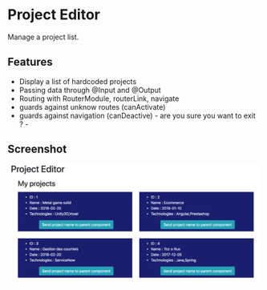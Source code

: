 Project Editor
==============

Manage a project list.

## Features

- Display a list of hardcoded projects
- Passing data through @Input and @Output
- Routing with RouterModule, routerLink, navigate
- guards against unknow routes (canActivate)
- guards against navigation (canDeactive) - are you sure you want to exit ? -


## Screenshot

![Project editor](src/assets/project-editor.png "Project editor")
